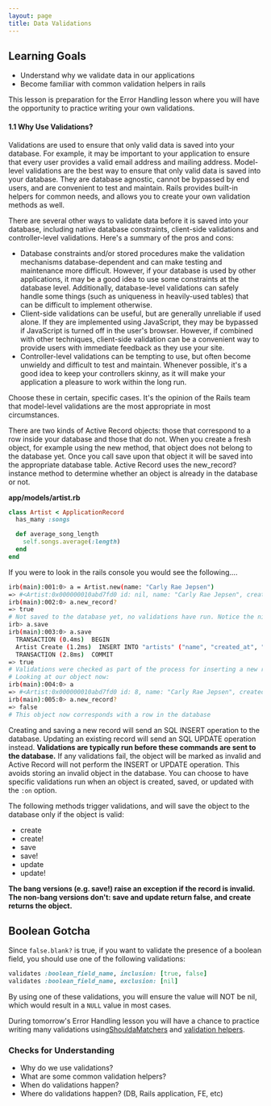 ```yaml
---
layout: page
title: Data Validations
---
```


## Learning Goals

- Understand why we validate data in our applications
- Become familiar with common validation helpers in rails

This lesson is preparation for the Error Handling lesson where you will have the opportunity to practice writing your own validations.


#### 1.1 Why Use Validations?

Validations are used to ensure that only valid data is saved into your database. For example, it may be important to your application to ensure that every user provides a valid email address and mailing address. Model-level validations are the best way to ensure that only valid data is saved into your database. They are database agnostic, cannot be bypassed by end users, and are convenient to test and maintain. Rails provides built-in helpers for common needs, and allows you to create your own validation methods as well.

There are several other ways to validate data before it is saved into your database, including native database constraints, client-side validations and controller-level validations. Here's a summary of the pros and cons:

- Database constraints and/or stored procedures make the validation mechanisms database-dependent and can make testing and maintenance more difficult. However, if your database is used by other applications, it may be a good idea to use some constraints at the database level. Additionally, database-level validations can safely handle some things (such as uniqueness in heavily-used tables) that can be difficult to implement otherwise.
- Client-side validations can be useful, but are generally unreliable if used alone. If they are implemented using JavaScript, they may be bypassed if JavaScript is turned off in the user's browser. However, if combined with other techniques, client-side validation can be a convenient way to provide users with immediate feedback as they use your site.
- Controller-level validations can be tempting to use, but often become unwieldy and difficult to test and maintain. Whenever possible, it's a good idea to keep your controllers skinny, as it will make your application a pleasure to work within the long run.

Choose these in certain, specific cases. It's the opinion of the Rails team that model-level validations are the most appropriate in most circumstances.

There are two kinds of Active Record objects: those that correspond to a row inside your database and those that do not. When you create a fresh object, for example using the new method, that object does not belong to the database yet. Once you call save upon that object it will be saved into the appropriate database table. Active Record uses the new_record? instance method to determine whether an object is already in the database or not.

**app/models/artist.rb**

```ruby
class Artist < ApplicationRecord
  has_many :songs

  def average_song_length
    self.songs.average(:length)
  end
end
```

If you were to look in the rails console you would see the following....

```bash
irb(main):001:0> a = Artist.new(name: "Carly Rae Jepsen")
=> #<Artist:0x000000010abd7fd0 id: nil, name: "Carly Rae Jepsen", created_at: nil, updated_at: nil>
irb(main):002:0> a.new_record?
=> true
# Not saved to the database yet, no validations have run. Notice the nil values.
irb> a.save
irb(main):003:0> a.save
  TRANSACTION (0.4ms)  BEGIN
  Artist Create (1.2ms)  INSERT INTO "artists" ("name", "created_at", "updated_at") VALUES ($1, $2, $3) RETURNING "id"  [["name", "Carly Rae Jepsen"], ["created_at", "2023-02-23 16:48:17.820040"], ["updated_at", "2023-02-23 16:48:17.820040"]]
  TRANSACTION (2.8ms)  COMMIT
=> true
# Validations were checked as part of the process for inserting a new record into the database.
# Looking at our object now:
irb(main):004:0> a
=> #<Artist:0x000000010abd7fd0 id: 8, name: "Carly Rae Jepsen", created_at: Thu, 23 Feb 2023 16:48:17.820040000 UTC +00:00, updated_at: Thu, 23 Feb 2023 16:48:17.820040000 UTC +00:00>
irb(main):005:0> a.new_record?
=> false
# This object now corresponds with a row in the database
```

Creating and saving a new record will send an SQL INSERT operation to the database. Updating an existing record will send an SQL UPDATE operation instead. **Validations are typically run before these commands are sent to the database.** If any validations fail, the object will be marked as invalid and Active Record will not perform the INSERT or UPDATE operation. This avoids storing an invalid object in the database. You can choose to have specific validations run when an object is created, saved, or updated with the `:on` option.

The following methods trigger validations, and will save the object to the database only if the object is valid:

- create
- create!
- save
- save!
- update
- update!

**The bang versions (e.g. save!) raise an exception if the record is invalid. The non-bang versions don't: save and update return false, and create returns the object.**

## Boolean Gotcha

Since `false.blank?` is true, if you want to validate the presence of a boolean field, you should use one of the following validations:

```ruby
validates :boolean_field_name, inclusion: [true, false]
validates :boolean_field_name, exclusion: [nil]
```

By using one of these validations, you will ensure the value will NOT be nil, which would result in a `NULL` value in most cases.

During tomorrow's Error Handling lesson you will have a chance to practice writing many validations using[ShouldaMatchers](https://github.com/thoughtbot/shoulda-matchers) and [validation helpers](https://edgeguides.rubyonrails.org/active_record_validations.html).

### Checks for Understanding
- Why do we use validations?
- What are some common validation helpers?
- When do validations happen?
- Where do validations happen? (DB, Rails application, FE, etc)